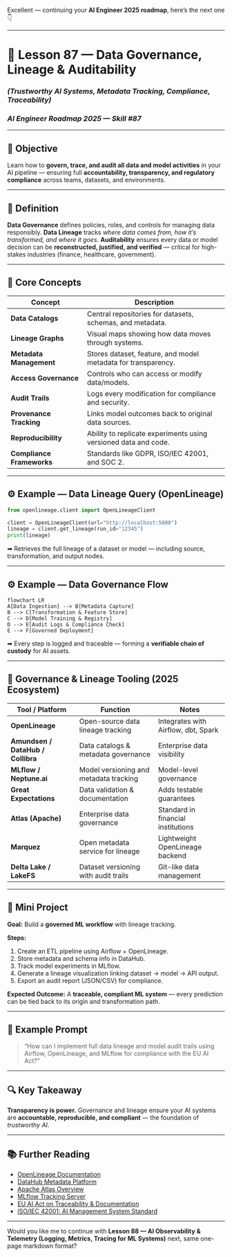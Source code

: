 Excellent — continuing your **AI Engineer 2025 roadmap**, here’s the next one 👇

---

# 🧾 Lesson 87 — Data Governance, Lineage & Auditability

### *(Trustworthy AI Systems, Metadata Tracking, Compliance, Traceability)*

### *AI Engineer Roadmap 2025 — Skill #87*

---

## 🎯 Objective

Learn how to **govern, trace, and audit all data and model activities** in your AI pipeline — ensuring full **accountability, transparency, and regulatory compliance** across teams, datasets, and environments.

---

## 🧩 Definition

**Data Governance** defines policies, roles, and controls for managing data responsibly.
**Data Lineage** tracks *where data comes from, how it’s transformed, and where it goes*.
**Auditability** ensures every data or model decision can be **reconstructed, justified, and verified** — critical for high-stakes industries (finance, healthcare, government).

---

## 🧠 Core Concepts

| Concept                   | Description                                                     |
| ------------------------- | --------------------------------------------------------------- |
| **Data Catalogs**         | Central repositories for datasets, schemas, and metadata.       |
| **Lineage Graphs**        | Visual maps showing how data moves through systems.             |
| **Metadata Management**   | Stores dataset, feature, and model metadata for transparency.   |
| **Access Governance**     | Controls who can access or modify data/models.                  |
| **Audit Trails**          | Logs every modification for compliance and security.            |
| **Provenance Tracking**   | Links model outcomes back to original data sources.             |
| **Reproducibility**       | Ability to replicate experiments using versioned data and code. |
| **Compliance Frameworks** | Standards like GDPR, ISO/IEC 42001, and SOC 2.                  |

---

## ⚙️ Example — Data Lineage Query (OpenLineage)

```python
from openlineage.client import OpenLineageClient

client = OpenLineageClient(url="http://localhost:5000")
lineage = client.get_lineage(run_id="12345")
print(lineage)
```

➡ Retrieves the full lineage of a dataset or model — including source, transformation, and output nodes.

---

## ⚙️ Example — Data Governance Flow

```mermaid
flowchart LR
A[Data Ingestion] --> B[Metadata Capture]
B --> C[Transformation & Feature Store]
C --> D[Model Training & Registry]
D --> E[Audit Logs & Compliance Check]
E --> F[Governed Deployment]
```

➡ Every step is logged and traceable — forming a **verifiable chain of custody** for AI assets.

---

## 🧱 Governance & Lineage Tooling (2025 Ecosystem)

| Tool / Platform                   | Function                               | Notes                               |
| --------------------------------- | -------------------------------------- | ----------------------------------- |
| **OpenLineage**                   | Open-source data lineage tracking      | Integrates with Airflow, dbt, Spark |
| **Amundsen / DataHub / Collibra** | Data catalogs & metadata governance    | Enterprise data visibility          |
| **MLflow / Neptune.ai**           | Model versioning and metadata tracking | Model-level governance              |
| **Great Expectations**            | Data validation & documentation        | Adds testable guarantees            |
| **Atlas (Apache)**                | Enterprise data governance             | Standard in financial institutions  |
| **Marquez**                       | Open metadata service for lineage      | Lightweight OpenLineage backend     |
| **Delta Lake / LakeFS**           | Dataset versioning with audit trails   | Git-like data management            |

---

## 📘 Mini Project

**Goal:** Build a **governed ML workflow** with lineage tracking.

**Steps:**

1. Create an ETL pipeline using Airflow + OpenLineage.
2. Store metadata and schema info in DataHub.
3. Track model experiments in MLflow.
4. Generate a lineage visualization linking dataset → model → API output.
5. Export an audit report (JSON/CSV) for compliance.

**Expected Outcome:**
A **traceable, compliant ML system** — every prediction can be tied back to its origin and transformation path.

---

## 🧠 Example Prompt

> “How can I implement full data lineage and model audit trails using Airflow, OpenLineage, and MLflow for compliance with the EU AI Act?”

---

## 🔍 Key Takeaway

**Transparency is power.**
Governance and lineage ensure your AI systems are **accountable, reproducible, and compliant** — the foundation of *trustworthy AI*.

---

## 📚 Further Reading

* [OpenLineage Documentation](https://openlineage.io/)
* [DataHub Metadata Platform](https://datahubproject.io/)
* [Apache Atlas Overview](https://atlas.apache.org/)
* [MLflow Tracking Server](https://mlflow.org/docs/latest/tracking.html)
* [EU AI Act on Traceability & Documentation](https://artificialintelligenceact.eu/)
* [ISO/IEC 42001: AI Management System Standard](https://www.iso.org/standard/81230.html)

---

Would you like me to continue with **Lesson 88 — AI Observability & Telemetry (Logging, Metrics, Tracing for ML Systems)** next, same one-page markdown format?
